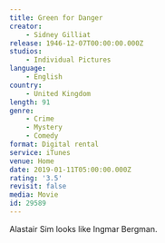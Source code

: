 ```yaml
---
title: Green for Danger
creator:
    - Sidney Gilliat
release: 1946-12-07T00:00:00.000Z
studios:
    - Individual Pictures
language:
    - English
country:
    - United Kingdom
length: 91
genre:
    - Crime
    - Mystery
    - Comedy
format: Digital rental
service: iTunes
venue: Home
date: 2019-01-11T05:00:00.000Z
rating: '3.5'
revisit: false
media: Movie
id: 29589
---
```


Alastair Sim looks like Ingmar Bergman.
